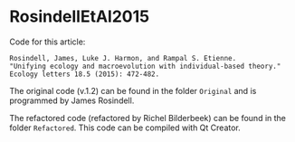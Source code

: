# RosindellEtAl2015

Code for this article:

```
Rosindell, James, Luke J. Harmon, and Rampal S. Etienne.
"Unifying ecology and macroevolution with individual‐based theory." 
Ecology letters 18.5 (2015): 472-482.
```

The original code (v.1.2) can be found in the folder `Original` and is programmed by James Rosindell.

The refactored code (refactored by Richel Bilderbeek) can be found in the folder `Refactored`. This code can be compiled with Qt Creator.